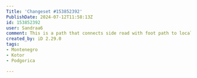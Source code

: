 ```yaml
---
Title: 'Changeset #153852392'
PublishDate: 2024-07-12T11:58:13Z
id: 153852392
user: Sandraa6
comment: This is a path that connects side road with foot path to local Škaljari houses
created_by: iD 2.29.0
tags:
- Montenegro
- Kotor
- Podgorica

---
```

